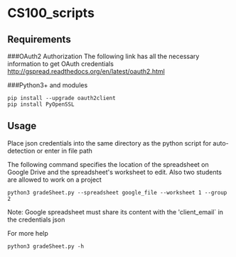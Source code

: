 # CS100_scripts

## Requirements
###OAuth2 Authorization
The following link has all the necessary information to get OAuth credentials
http://gspread.readthedocs.org/en/latest/oauth2.html

###Python3+ and modules
```
pip install --upgrade oauth2client
pip install PyOpenSSL
```

## Usage
Place json credentials into the same directory as the python script for auto-detection or enter in file path

The following command specifies the location of the spreadsheet on Google Drive and the spreadsheet's worksheet to edit. Also two students are allowed to work on a project
```
python3 gradeSheet.py --spreadsheet google_file --worksheet 1 --group 2
```

Note: Google spreadsheet must share its content with the 'client_email` in the credentials json

For more help
```
python3 gradeSheet.py -h
```

